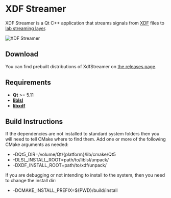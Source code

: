 # XDF Streamer

XDF Streamer is a Qt C++ application that streams signals from [XDF](https://github.com/sccn/xdf) files to [lab streaming layer](https://github.com/sccn/labstreaminglayer).

![XDF Streamer](XdfStreamer.png "XDF Streamer")

## Download

You can find prebuilt distributions of XdfStreamer on [the releases page](https://github.com/labstreaminglayer/App-XDFStreamer/releases).

## Requirements

- __Qt__ >= 5.11
- [__liblsl__](https://github.com/sccn/liblsl/releases)
- [__libxdf__](https://github.com/xdf-modules/libxdf/releases)

## Build Instructions

If the dependencies are not installed to standard system folders then you will need to tell CMake where to find them. Add one or more of the following CMake arguments as needed:
* -DQt5_DIR=/volume/Qt/{platform}/lib/cmake/Qt5 
* -DLSL_INSTALL_ROOT=path/to/liblsl/unpack/
* -DXDF_INSTALL_ROOT=path/to/xdf/unpack/

If you are debugging or not intending to install to the system, then you need to change the install dir:
* -DCMAKE_INSTALL_PREFIX=${PWD}/build/install
